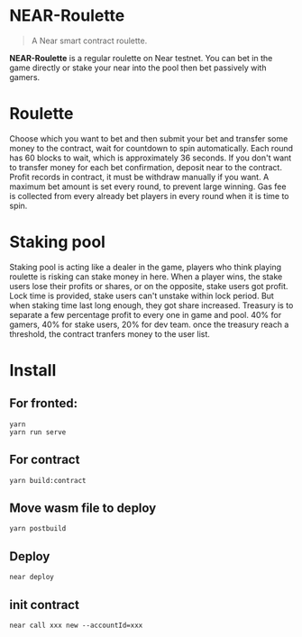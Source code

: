 # NEAR-Roulette
> A Near smart contract roulette. 
> 
**NEAR-Roulette** is a regular roulette on Near testnet. You can bet in the game directly or stake your near into the pool then bet passively with gamers.
    
# Roulette
Choose which you want to bet and then submit your bet and transfer some money to the contract, wait for countdown to spin automatically. Each round has 60 blocks to wait, which is approximately 36 seconds. 
If you don't want to transfer money for each bet confirmation, deposit near to the contract. Profit records in contract, it must be withdraw manually if you want.
A maximum bet amount is set every round, to prevent large winning.
Gas fee is collected from every already bet players in every round when it is time to spin.

# Staking pool
Staking pool is acting like a dealer in the game, players who think playing roulette is risking can stake money in here. When a player wins, the stake users lose their profits or shares, or on the opposite, stake users got profit.
Lock time is provided, stake users can't unstake within lock period. But when staking time last long enough, they got share increased.
Treasury is to separate a few percentage profit to every one in game and pool. 40% for gamers, 40% for stake users, 20% for dev team. once the treasury reach a threshold, the contract tranfers money to the user list.

# Install
## For fronted:
```
yarn
yarn run serve
```
## For contract
```
yarn build:contract
```
## Move wasm file to deploy
```
yarn postbuild
```
## Deploy
```
near deploy
```
## init contract
```
near call xxx new --accountId=xxx
```
